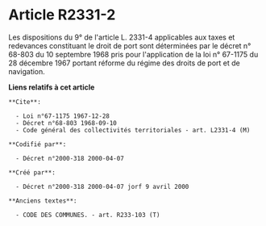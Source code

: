# Article R2331-2

Les dispositions du 9° de l'article L. 2331-4 applicables aux taxes et redevances constituant le droit de port sont
déterminées par le décret n° 68-803 du 10 septembre 1968 pris pour l'application de la loi n° 67-1175 du 28 décembre 1967
portant réforme du régime des droits de port et de navigation.

**Liens relatifs à cet article**

	**Cite**:

	  - Loi n°67-1175 1967-12-28
	  - Décret n°68-803 1968-09-10
	  - Code général des collectivités territoriales - art. L2331-4 (M)

	**Codifié par**:

	  - Décret n°2000-318 2000-04-07

	**Créé par**:

	  - Décret n°2000-318 2000-04-07 jorf 9 avril 2000

	**Anciens textes**:

	  - CODE DES COMMUNES. - art. R233-103 (T)
